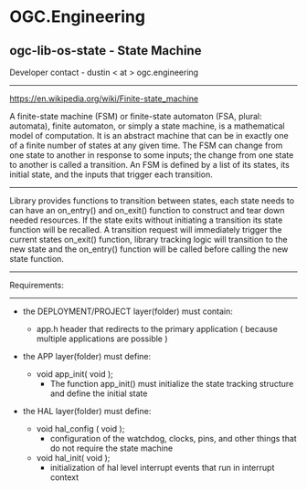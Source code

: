 # OGC.Engineering
## ogc-lib-os-state - State Machine
Developer contact - dustin < at > ogc.engineering

---
https://en.wikipedia.org/wiki/Finite-state_machine

A finite-state machine (FSM) or finite-state automaton (FSA, plural: automata), finite automaton, or simply a state
machine, is a mathematical model of computation. It is an abstract machine that can be in exactly one of a finite
number of states at any given time. The FSM can change from one state to another in response to some inputs; the change
from one state to another is called a transition. An FSM is defined by a list of its states, its initial state, and the
inputs that trigger each transition.

---

Library provides functions to transition between states, each state needs to can have an on_entry() and on_exit()
function to construct and tear down needed resources.  If the state exits without initiating a transition its state
function will be recalled.  A transition request will immediately trigger the current states on_exit() function,
library tracking logic will transition to the new state and the on_entry() function will be called before calling the
new state function.

---
Requirements:

---

- the DEPLOYMENT/PROJECT layer(folder) must contain:
    - app.h header that redirects to the primary application ( because multiple applications are possible )

- the APP layer(folder) must define:
    - void app_init( void );
        - The function app_init() must initialize the state tracking structure and define the initial state

- the HAL layer(folder) must define:
    - void hal_config ( void );
        - configuration of the watchdog, clocks, pins, and other things that do not require the state machine
    - void hal_init( void );
        - initialization of hal level interrupt events that run in interrupt context
